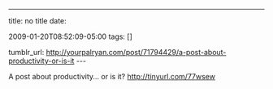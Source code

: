---
title: no title
date:

 2009-01-20T08:52:09-05:00 
tags:  []

tumblr_url:
http://yourpalryan.com/post/71794429/a-post-about-productivity-or-is-it
\-\--

A post about productivity... or is it? <http://tinyurl.com/77wsew>
